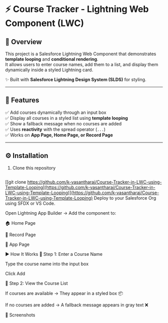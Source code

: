 # ⚡ Course Tracker - Lightning Web Component (LWC)

## 📖 Overview
This project is a Salesforce Lightning Web Component that demonstrates **template looping** and **conditional rendering**.  
It allows users to enter course names, add them to a list, and display them dynamically inside a styled Lightning card.

✨ Built with **Salesforce Lightning Design System (SLDS)** for styling.

---

## 🎯 Features
✅ Add courses dynamically through an input box  
✅ Display all courses in a styled list using **template looping**  
✅ Show a fallback message when no courses are added  
✅ Uses **reactivity** with the spread operator (`...`)  
✅ Works on **App Page, Home Page, or Record Page**

---

## ⚙️ Installation
1. Clone this repository  
   ```bash
[[git clone https://github.com/k-vasantharaj/Course-Tracker-in-LWC-using-Template-Looping](https://github.com/k-vasantharaj/Course-Tracker-in-LWC-using-Template-Looping)](https://github.com/k-vasantharaj/Course-Tracker-in-LWC-using-Template-Looping)
Deploy to your Salesforce Org using SFDX or VS Code.

Open Lightning App Builder → Add the component to:

🏠 Home Page

📄 Record Page

📱 App Page

▶️ How It Works
🔹 Step 1: Enter a Course Name

Type the course name into the input box

Click Add

🔹 Step 2: View the Course List

If courses are available → They appear in a styled box 📦

If no courses are added → A fallback message appears in gray text ❌

📸 Screenshots

